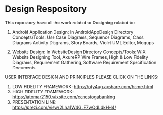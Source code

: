 # Design Respository
This repository have all the work related to Designing related to:
1. Android Application Design: In AndroidAppDesign Directory
  Concepts/Tools: Use Case Diagrams, Sequence Diagrams, Class Diagrams
                  Activity Diagrams, Story Boards, Violet UML Editor,
                  Moqups
  
2. Website Design: In WebsiteDesign Directory
  Concepts/Tools:  WIX Website Designing Tool, AxureRP Wire Frames, High & Low Fidelity Diagrams,
                   Requirement Gathering, Software Requirement Specification Documents


USER INTERFACE DESIGN AND PRINCIPLES
PLEASE CLICK ON THE LINKS:

1. LOW FIDELITY FRAMEWORK:  https://oty4ug.axshare.com/home.html
2. HIGH FIDELITY FRAMEWORK:  https://atomar2150.wixsite.com/conestogabanking
3. PRESENTATION LINK:  https://prezi.com/view/2Lha1W4GLF7wOdLdkHH4/
